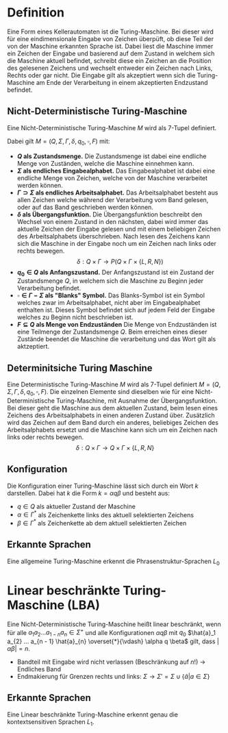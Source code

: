 # Definition

Eine Form eines Kellerautomaten ist die Turing-Maschine. Bei dieser wird für eine eindimensionale Eingabe von Zeichen überpüft, ob diese Teil der von der Maschine erkannten Sprache ist. Dabei liest die Maschine immer ein Zeichen der Eingabe und basierend auf dem Zustand in welchem sich die Maschine aktuell befindet, schreibt diese ein Zeichen an die Position des gelesenen Zeichens und wechselt entweder ein Zeichen nach Links, Rechts oder gar nicht. Die Eingabe gilt als akzeptiert wenn sich die Turing-Maschine am Ende der Verarbeitung in einem akzeptierten Endzustand befindet.
## Nicht-Deterministische Turing-Maschine
Eine Nicht-Deterministische Turing-Maschine $M$ wird als 7-Tupel definiert.

Dabei gilt $M = (Q, \Sigma, \Gamma, \delta, q_{0}, \square, F)$ mit:
- **$Q$ als Zustandsmenge.**
  Die Zustandsmenge ist dabei eine endliche Menge von Zuständen, welche die Maschine einnehmen kann.
- **$\Sigma$ als endliches Eingabealphabet.**
  Das Eingabealphabet ist dabei eine endliche Menge von Zeichen, welche von der Maschine verarbeitet werden können.
- **$\Gamma \supset \Sigma$ als endliches Arbeitsalphabet.**
  Das Arbeitsalphabet besteht aus allen Zeichen welche während der Verarbeitung vom Band gelesen, oder auf das Band geschrieben werden können.
- **$\delta$ als Übergangsfunktion.**
  Die Übergangsfunktion beschreibt den Wechsel von einem Zustand in den nächsten, dabei wird immer das aktuelle Zeichen der Eingabe gelesen und mit einem beliebigen Zeichen des Arbeitsalphabets überschrieben. Nach lesen des Zeichens kann sich die Maschine in der Eingabe noch um ein Zeichen nach links oder rechts bewegen.
  $$\delta: Q \times \Gamma \rightarrow P(Q \times \Gamma \times \{ L, R, N \})$$
- **$q_{0} \in Q$ als Anfangszustand.**
  Der Anfangszustand ist ein Zustand der Zustandsmenge $Q$, in welchem sich die Maschine zu Beginn jeder Verarbeitung befindet.
- **$\square \in \Gamma - \Sigma$ als "Blanks" Symbol.**
  Das Blanks-Symbol ist ein Symbol welches zwar im Arbeitsalphabet, nicht aber im Eingabealphabet enthalten ist. Dieses Symbol befindet sich auf jedem Feld der Eingabe welches zu Beginn nicht beschrieben ist.
- **$F \subseteq Q$ als Menge von Endzuständen**
  Die Menge von Endzuständen ist eine Teilmenge der Zustandsmenge $Q$. Beim erreichen eines dieser Zustände beendet die Maschine die verarbeitung und das Wort gilt als aktzeptiert.
## Determinitsiche Turing Maschine
Eine Deterministische Turing-Maschine $M$ wird als 7-Tupel definiert $M = (Q, \Sigma, \Gamma, \delta, q_{0}, \square, F)$. Die  einzelnen Elemente sind dieselben wie für eine Nicht-Deterministische Turing-Maschine, mit Ausnahme der Übergangsfunktion.
Bei dieser geht die Maschine aus dem aktuellen Zustand, beim lesen eines Zeichens des Arbeitsalphabets in einen anderen Zustand über. Zusätzlich wird das Zeichen auf dem Band durch ein anderes, beliebiges Zeichen des Arbeitsalphabets ersetzt und die Maschine kann sich um ein Zeichen nach links oder rechts bewegen.
$$\delta: Q \times \Gamma \rightarrow Q \times \Gamma \times \{ L, R, N \}$$
## Konfiguration
Die Konfiguration einer Turing-Maschine lässt sich durch ein Wort $k$ darstellen. Dabei hat $k$ die Form $k = \alpha q \beta$ und besteht aus:
- $q \in Q$ als aktueller Zustand der Maschine
- $\alpha \in \Gamma^{*}$ als Zeichenkette links des aktuell selektierten Zeichens
- $\beta \in \Gamma^{*}$ als Zeichenkette ab dem aktuell selektierten Zeichen
## Erkannte Sprachen
Eine allgemeine Turing-Maschine erkennt die Phrasenstruktur-Sprachen $L_0$
# Linear beschränkte Turing-Maschine (LBA)
Eine Nicht-Deterministische Turing-Maschine heißt linear beschränkt, wenn für alle $a_{1}a_{2}...a_{1-n}a_{n} \in \Sigma^{+}$ und alle Konfigurationen $\alpha q \beta$ mit $q_{0}$ $\hat{a}_1 a_{2} ... a_{n - 1} \hat{a}_{n} \overset{*}{\vdash} \alpha q \beta$ gilt, dass $|\alpha \beta| = n$.
- Bandteil mit Eingabe wird nicht verlassen (Beschränkung auf $n!$) -> Endliches Band
- Endmakierung für Grenzen rechts und links: $\Sigma \rightarrow \Sigma' = \Sigma \cup \{\hat{a}|a \in \Sigma\}$
## Erkannte Sprachen
Eine Linear beschränkte Turing-Maschine erkennt genau die kontextsensitiven Sprachen $L_1$.